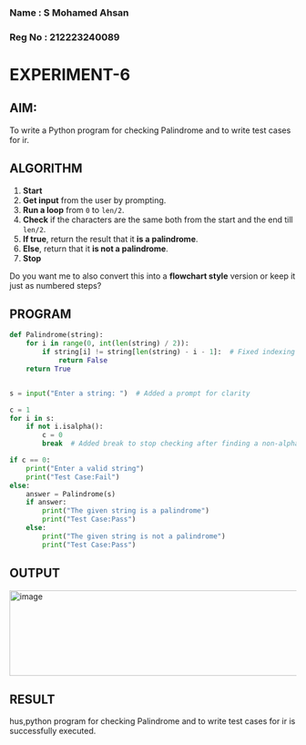 
### Name : S Mohamed Ahsan
### Reg No : 212223240089

# EXPERIMENT-6

## AIM:
To write a Python program for checking Palindrome and to write test cases for ir. 

## ALGORITHM

1. **Start**
2. **Get input** from the user by prompting.
3. **Run a loop** from `0` to `len/2`.
4. **Check** if the characters are the same both from the start and the end till `len/2`.
5. **If true**, return the result that it **is a palindrome**.
6. **Else**, return that it **is not a palindrome**.
7. **Stop**


Do you want me to also convert this into a **flowchart style** version or keep it just as numbered steps?


## PROGRAM
```python
def Palindrome(string):
    for i in range(0, int(len(string) / 2)):
        if string[i] != string[len(string) - i - 1]:  # Fixed indexing
            return False
    return True


s = input("Enter a string: ")  # Added a prompt for clarity

c = 1
for i in s:
    if not i.isalpha():
        c = 0
        break  # Added break to stop checking after finding a non-alphabetic character

if c == 0:
    print("Enter a valid string")
    print("Test Case:Fail")
else:
    answer = Palindrome(s)
    if answer:
        print("The given string is a palindrome")
        print("Test Case:Pass")
    else:
        print("The given string is not a palindrome")
        print("Test Case:Pass") 

```
## OUTPUT
<img width="550" height="150" alt="image" src="https://github.com/user-attachments/assets/77d607c3-a27c-4220-b2ea-cf79afb5de5c" />

## RESULT
hus,python program for checking Palindrome and to write test cases for ir is successfully executed.
